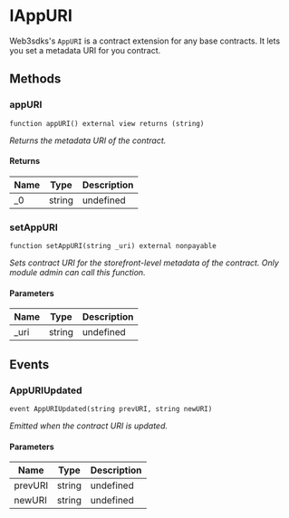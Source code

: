 # IAppURI





Web3sdks&#39;s `AppURI` is a contract extension for any base contracts. It lets you set a metadata URI  for you contract.



## Methods

### appURI

```solidity
function appURI() external view returns (string)
```



*Returns the metadata URI of the contract.*


#### Returns

| Name | Type | Description |
|---|---|---|
| _0 | string | undefined |

### setAppURI

```solidity
function setAppURI(string _uri) external nonpayable
```



*Sets contract URI for the storefront-level metadata of the contract.       Only module admin can call this function.*

#### Parameters

| Name | Type | Description |
|---|---|---|
| _uri | string | undefined |



## Events

### AppURIUpdated

```solidity
event AppURIUpdated(string prevURI, string newURI)
```



*Emitted when the contract URI is updated.*

#### Parameters

| Name | Type | Description |
|---|---|---|
| prevURI  | string | undefined |
| newURI  | string | undefined |



